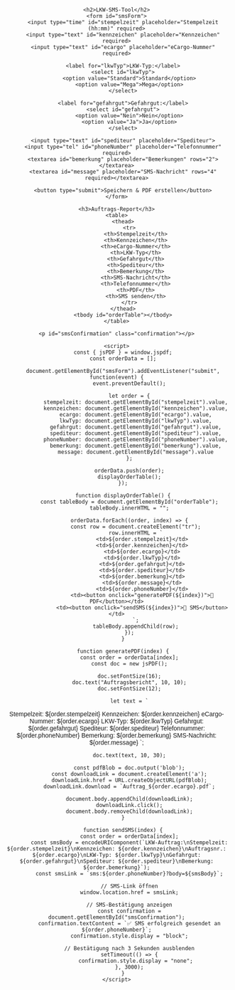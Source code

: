 <!DOCTYPE html>
<html lang="de">
<head>
    <meta charset="UTF-8">
    <meta name="viewport" content="width=device-width, initial-scale=1.0">
    <title>LKW-SMS-Tool mit PDF & SMS</title>
    <script src="https://cdnjs.cloudflare.com/ajax/libs/jspdf/2.5.1/jspdf.umd.min.js"></script>
    <style>
        body { font-family: Arial, sans-serif; text-align: center; margin: 20px; }
        input, textarea, select, button { width: 90%; margin: 5px 0; padding: 10px; font-size: 16px; }
        button { background-color: #28a745; color: white; border: none; cursor: pointer; }
        button:hover { background-color: #218838; }
        table { width: 100%; border-collapse: collapse; margin-top: 20px; }
        th, td { border: 1px solid #ddd; padding: 10px; text-align: left; }
        th { background-color: #f4f4f4; }
        tr:hover { background-color: #f8f8f8; }
        .confirmation { color: green; font-weight: bold; margin-top: 10px; display: none; }
    </style>
</head>
<body>

    <h2>LKW-SMS-Tool</h2>
    <form id="smsForm">
        <input type="time" id="stempelzeit" placeholder="Stempelzeit (hh:mm)" required>
        <input type="text" id="kennzeichen" placeholder="Kennzeichen" required>
        <input type="text" id="ecargo" placeholder="eCargo-Nummer" required>
        
        <label for="lkwTyp">LKW-Typ:</label>
        <select id="lkwTyp">
            <option value="Standard">Standard</option>
            <option value="Mega">Mega</option>
        </select>

        <label for="gefahrgut">Gefahrgut:</label>
        <select id="gefahrgut">
            <option value="Nein">Nein</option>
            <option value="Ja">Ja</option>
        </select>

        <input type="text" id="spediteur" placeholder="Spediteur">
        <input type="tel" id="phoneNumber" placeholder="Telefonnummer" required>
        <textarea id="bemerkung" placeholder="Bemerkungen" rows="2"></textarea>
        <textarea id="message" placeholder="SMS-Nachricht" rows="4" required></textarea>
        
        <button type="submit">Speichern & PDF erstellen</button>
    </form>

    <h3>Auftrags-Report</h3>
    <table>
        <thead>
            <tr>
                <th>Stempelzeit</th>
                <th>Kennzeichen</th>
                <th>eCargo-Nummer</th>
                <th>LKW-Typ</th>
                <th>Gefahrgut</th>
                <th>Spediteur</th>
                <th>Bemerkung</th>
                <th>SMS-Nachricht</th>
                <th>Telefonnummer</th>
                <th>PDF</th>
                <th>SMS senden</th>
            </tr>
        </thead>
        <tbody id="orderTable"></tbody>
    </table>

    <p id="smsConfirmation" class="confirmation"></p>

    <script>
        const { jsPDF } = window.jspdf;
        const orderData = [];

        document.getElementById("smsForm").addEventListener("submit", function(event) {
            event.preventDefault();

            let order = {
                stempelzeit: document.getElementById("stempelzeit").value,
                kennzeichen: document.getElementById("kennzeichen").value,
                ecargo: document.getElementById("ecargo").value,
                lkwTyp: document.getElementById("lkwTyp").value,
                gefahrgut: document.getElementById("gefahrgut").value,
                spediteur: document.getElementById("spediteur").value,
                phoneNumber: document.getElementById("phoneNumber").value,
                bemerkung: document.getElementById("bemerkung").value,
                message: document.getElementById("message").value
            };

            orderData.push(order);
            displayOrderTable();
        });

        function displayOrderTable() {
            const tableBody = document.getElementById("orderTable");
            tableBody.innerHTML = "";

            orderData.forEach((order, index) => {
                const row = document.createElement("tr");
                row.innerHTML = `
                    <td>${order.stempelzeit}</td>
                    <td>${order.kennzeichen}</td>
                    <td>${order.ecargo}</td>
                    <td>${order.lkwTyp}</td>
                    <td>${order.gefahrgut}</td>
                    <td>${order.spediteur}</td>
                    <td>${order.bemerkung}</td>
                    <td>${order.message}</td>
                    <td>${order.phoneNumber}</td>
                    <td><button onclick="generatePDF(${index})">📄 PDF</button></td>
                    <td><button onclick="sendSMS(${index})">📩 SMS</button></td>
                `;
                tableBody.appendChild(row);
            });
        }

        function generatePDF(index) {
            const order = orderData[index];
            const doc = new jsPDF();

            doc.setFontSize(16);
            doc.text("Auftragsbericht", 10, 10);
            doc.setFontSize(12);

            let text = `
Stempelzeit: ${order.stempelzeit}
Kennzeichen: ${order.kennzeichen}
eCargo-Nummer: ${order.ecargo}
LKW-Typ: ${order.lkwTyp}
Gefahrgut: ${order.gefahrgut}
Spediteur: ${order.spediteur}
Telefonnummer: ${order.phoneNumber}
Bemerkung: ${order.bemerkung}
SMS-Nachricht: ${order.message}
            `;

            doc.text(text, 10, 30);
            
            const pdfBlob = doc.output('blob');
            const downloadLink = document.createElement('a');
            downloadLink.href = URL.createObjectURL(pdfBlob);
            downloadLink.download = `Auftrag_${order.ecargo}.pdf`;

            document.body.appendChild(downloadLink);
            downloadLink.click();
            document.body.removeChild(downloadLink);
        }

        function sendSMS(index) {
            const order = orderData[index];
            const smsBody = encodeURIComponent(`LKW-Auftrag:\nStempelzeit: ${order.stempelzeit}\nKennzeichen: ${order.kennzeichen}\nAuftragsnr.: ${order.ecargo}\nLKW-Typ: ${order.lkwTyp}\nGefahrgut: ${order.gefahrgut}\nSpediteur: ${order.spediteur}\nBemerkung: ${order.bemerkung}`);
            const smsLink = `sms:${order.phoneNumber}?body=${smsBody}`;

            // SMS-Link öffnen
            window.location.href = smsLink;

            // SMS-Bestätigung anzeigen
            const confirmation = document.getElementById("smsConfirmation");
            confirmation.textContent = `✅ SMS erfolgreich gesendet an ${order.phoneNumber}`;
            confirmation.style.display = "block";

            // Bestätigung nach 3 Sekunden ausblenden
            setTimeout(() => {
                confirmation.style.display = "none";
            }, 3000);
        }
    </script>

</body>
</html>
